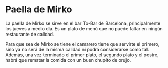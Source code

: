 # Paella de Mirko

La paella de Mirko se sirve en el bar To-Bar de Barcelona, principalmente los jueves a medio día. Es un plato de menú que no puede faltar en ningún restaurante de calidad. 

Para que sea de Mirko se tiene el camarero tiene que servirte el primero, sino ya no será de la misma calidad ni podrá considerarse como tal. Además, una vez terminado el primer plato, el segundo plato y el postre, habrá que rematar la comida con un buen chupito de orujo.